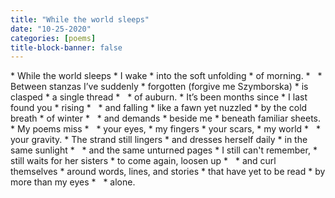 ```yaml
---
title: "While the world sleeps"
date: "10-25-2020"
categories: [poems]
title-block-banner: false
---
```


<div class = "poem">
* While the world sleeps
* I wake
* into the soft unfolding
* of morning.
* &nbsp;
* Between stanzas I’ve suddenly
* forgotten (forgive me Szymborska)
* is clasped
* a single thread
* &nbsp;
* of auburn.
* It’s been months since
* I last found you
* rising
* &nbsp;
* and falling
* like a fawn yet nuzzled
* by the cold breath
* of winter
* &nbsp;
* and demands
* beside me
* beneath familiar sheets.
* My poems miss
* &nbsp;
* your eyes,
* my fingers
* your scars,
* my world
* &nbsp;
* your gravity.
* The strand still lingers
* and dresses herself daily
* in the same sunlight 
* &nbsp;
* and the same unturned pages
* I still can't remember,
* still waits for her sisters
* to come again, loosen up
* &nbsp;
* and curl themselves
* around words, lines, and stories
* that have yet to be read
* by more than my eyes
* &nbsp;
* alone.
</div>